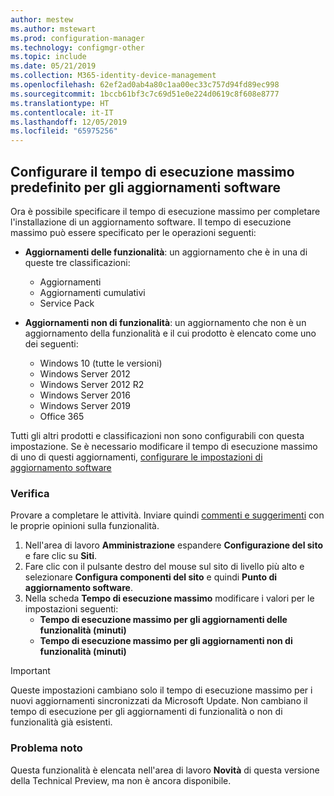 ```yaml
---
author: mestew
ms.author: mstewart
ms.prod: configuration-manager
ms.technology: configmgr-other
ms.topic: include
ms.date: 05/21/2019
ms.collection: M365-identity-device-management
ms.openlocfilehash: 62ef2ad0ab4a80c1aa00ec33c757d94fd89ec998
ms.sourcegitcommit: 1bccb61bf3c7c69d51e0e224d0619c8f608e8777
ms.translationtype: HT
ms.contentlocale: it-IT
ms.lasthandoff: 12/05/2019
ms.locfileid: "65975256"
---
```

## <a name="bkmk_timeout"></a> Configurare il tempo di esecuzione massimo predefinito per gli aggiornamenti software

<!--3734426-->

Ora è possibile specificare il tempo di esecuzione massimo per completare l'installazione di un aggiornamento software. Il tempo di esecuzione massimo può essere specificato per le operazioni seguenti:

- **Aggiornamenti delle funzionalità**: un aggiornamento che è in una di queste tre classificazioni:
    - Aggiornamenti
    - Aggiornamenti cumulativi
    - Service Pack

- **Aggiornamenti non di funzionalità**: un aggiornamento che non è un aggiornamento della funzionalità e il cui prodotto è elencato come uno dei seguenti:
    - Windows 10 (tutte le versioni)
    - Windows Server 2012
    - Windows Server 2012 R2
    - Windows Server 2016
    - Windows Server 2019
    - Office 365

Tutti gli altri prodotti e classificazioni non sono configurabili con questa impostazione. Se è necessario modificare il tempo di esecuzione massimo di uno di questi aggiornamenti, [configurare le impostazioni di aggiornamento software](/sccm/sum/get-started/manage-settings-for-software-updates#BKMK_SoftwareUpdatesSettings)

### <a name="try-it-out"></a>Verifica

Provare a completare le attività. Inviare quindi [commenti e suggerimenti](/sccm/core/understand/find-help#product-feedback) con le proprie opinioni sulla funzionalità.

1. Nell'area di lavoro **Amministrazione** espandere **Configurazione del sito** e fare clic su **Siti**.
1. Fare clic con il pulsante destro del mouse sul sito di livello più alto e selezionare **Configura componenti del sito** e quindi **Punto di aggiornamento software**.
1. Nella scheda **Tempo di esecuzione massimo** modificare i valori per le impostazioni seguenti: 
   - **Tempo di esecuzione massimo per gli aggiornamenti delle funzionalità (minuti)**
   - **Tempo di esecuzione massimo per gli aggiornamenti non di funzionalità (minuti)**

> [!IMPORTANT]  
> Queste impostazioni cambiano solo il tempo di esecuzione massimo per i nuovi aggiornamenti sincronizzati da Microsoft Update. Non cambiano il tempo di esecuzione per gli aggiornamenti di funzionalità o non di funzionalità già esistenti.

### <a name="known-issue"></a>Problema noto

Questa funzionalità è elencata nell'area di lavoro **Novità** di questa versione della Technical Preview, ma non è ancora disponibile.
